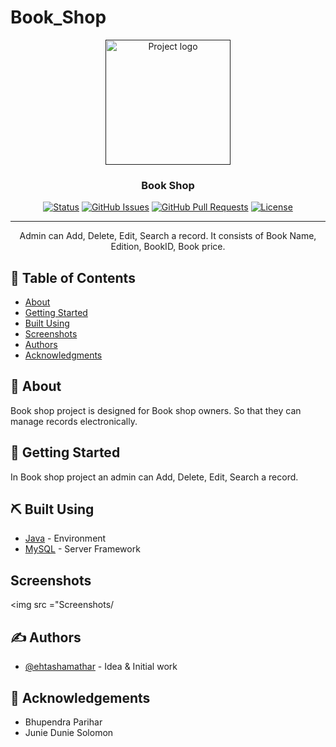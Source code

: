 # Book_Shop

<p align="center">
  <a href="" rel="noopener">
 <img width=200px height=200px src="https://img.freepik.com/free-vector/hand-drawn-flat-design-bookstore-logo_23-2149350212.jpg?w=740&t=st=1682493380~exp=1682493980~hmac=3bf877c2cde88e0951e5c7fdebeb7401f9ea189ece05d59f9a063eb0a2e1a0fa" alt="Project logo"></a>
</p>

<h3 align="center">Book Shop</h3>

<div align="center">

  [![Status](https://img.shields.io/badge/status-active-success.svg)]() 
  [![GitHub Issues](https://img.shields.io/github/issues/kylelobo/The-Documentation-Compendium.svg)](https://github.com/kylelobo/The-Documentation-Compendium/issues)
  [![GitHub Pull Requests](https://img.shields.io/github/issues-pr/kylelobo/The-Documentation-Compendium.svg)](https://github.com/kylelobo/The-Documentation-Compendium/pulls)
  [![License](https://img.shields.io/badge/license-MIT-blue.svg)](/LICENSE)

</div>

---

<p align="center"> Admin can Add, Delete, Edit, Search a record. It consists of Book Name, Edition, BookID, Book price.
    <br> 
</p>

## 📝 Table of Contents
- [About](#about)
- [Getting Started](#getting_started)
- [Built Using](#built_using)
- [Screenshots](#screenshots)
- [Authors](#authors)
- [Acknowledgments](#acknowledgement)

## 🧐 About <a name = "about"></a>
Book shop project is designed for Book shop owners. So that they can manage records electronically.

## 🏁 Getting Started <a name = "getting_started"></a>
In Book shop project an admin can Add, Delete, Edit, Search a record.



## ⛏️ Built Using <a name = "built_using"></a>
- [Java](https://www.java.com/en/) - Environment
- [MySQL](https://www.mysql.com/) - Server Framework

## Screenshots<a name = "screenshots"></a>

<img src ="Screenshots/


## ✍️ Authors <a name = "authors"></a>
- [@ehtashamathar](https://github.com/ehtashamathar) - Idea & Initial work



## 🎉 Acknowledgements <a name = "acknowledgement"></a>
- Bhupendra Parihar
- Junie Dunie Solomon

